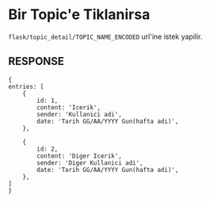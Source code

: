 # Bir Topic'e Tiklanirsa
```flask/topic_detail/TOPIC_NAME_ENCODED``` url'ine istek yapilir.

## RESPONSE

```
{
entries: [
    {
        id: 1,
        content: 'Icerik',
        sender: 'Kullanici adi',
        date: 'Tarih GG/AA/YYYY Gun(hafta adi)',
    },

    {
        id: 2,
        content: 'Diger Icerik',
        sender: 'Diger Kullanici adi',
        date: 'Tarih GG/AA/YYYY Gun(hafta adi)',
    },
]
}
```


